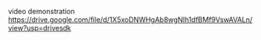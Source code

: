 video demonstration https://drive.google.com/file/d/1X5xoDNWHgAb8wgNIh1dfBMf9VswAVALn/view?usp=drivesdk
